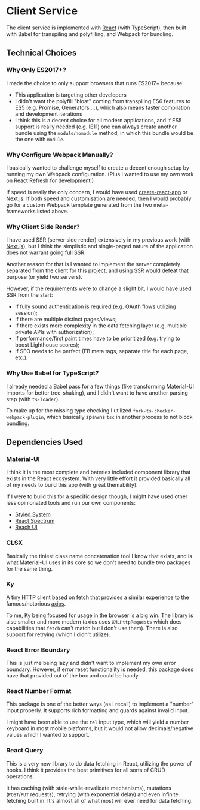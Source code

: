 # Client Service

The client service is implemented with [React](https://reactjs.org) (with TypeScript),
then built with Babel for transpiling and polyfilling,
and Webpack for bundling.

## Technical Choices

### Why Only ES2017+?

I made the choice to only support browsers that runs ES2017+ because:

- This application is targeting other developers
- I didn't want the polyfill "bloat" coming from transpiling ES6 features to ES5 (e.g. Promise, Generators ...),
  which also means faster compilation and development iterations
- I think this is a decent choice for all modern applications,
  and if ES5 support is really needed (e.g. IE11) one can always create another bundle using the `module`/`nomodule` method,
  in which this bundle would be the one with `module`.

### Why Configure Webpack Manually?

I basically wanted to challenge myself to create a decent enough setup by running my own Webpack configuration.
(Plus I wanted to use my own work on React Refresh for development!)

If speed is really the only concern, I would have used [create-react-app](https://create-react-app.dev) or [Next.js](https://nextjs.org).
If both speed and customisation are needed, then I would probably go for a custom Webpack template generated from the two meta-frameworks listed above.

### Why Client Side Render?

I have used SSR (server side render) extensively in my previous work (with [Next.js](https://nextjs.org)),
but I think the simplistic and single-paged nature of the application does not warrant going full SSR.

Another reason for that is I wanted to implement the server completely separated from the client for this project,
and using SSR would defeat that purpose (or yield two servers).

However, if the requirements were to change a slight bit, I would have used SSR from the start:

- If fully sound authentication is required (e.g. OAuth flows utilizing session);
- If there are multiple distinct pages/views;
- If there exists more complexity in the data fetching layer (e.g. multiple private APIs with authorization);
- If performance/first paint times have to be prioritized (e.g. trying to boost Lighthouse scores);
- If SEO needs to be perfect (FB meta tags, separate title for each page, etc.).

### Why Use Babel for TypeScript?

I already needed a Babel pass for a few things (like transforming Material-UI imports for better tree-shaking),
and I didn't want to have another parsing step (with `ts-loader`).

To make up for the missing type checking I utilized `fork-ts-checker-webpack-plugin`,
which basically spawns `tsc` in another process to not block bundling.

## Dependencies Used

### Material-UI

I think it is the most complete and bateries included component library that exists in the React ecosystem.
With very little effort it provided basically all of my needs to build this app (with great themability).

If I were to build this for a specific design though, I might have used other less opinionated tools and run our own components:

- [Styled System](https://styled-system.com/)
- [React Spectrum](https://react-spectrum.adobe.com/react-spectrum)
- [Reach UI](https://ui.reach.tech/)

### CLSX

Basically the tiniest class name concatenation tool I know that exists,
and is what Material-UI uses in its core so we don't need to bundle two packages for the same thing.

### Ky

A tiny HTTP client based on fetch that provides a similar experience to the famous/notorious [axios](https://github.com/axios/axios).

To me, Ky being focused for usage in the browser is a big win.
The library is also smaller and more modern (axios uses `XMLHttpRequests` which does capabilities that `fetch` can't match but I don't use them).
There is also support for retrying (which I didn't utilize).

### React Error Boundary

This is just me being lazy and didn't want to implement my own error boundary.
However, if error reset functionality is needed, this package does have that provided out of the box and could be handy.

### React Number Format

This package is one of the better ways (as I recall) to implement a "number" input properly.
It supports rich formatting and guards against invalid input.

I might have been able to use the `tel` input type,
which will yield a number keyboard in most mobile platforms,
but it would not allow decimals/negative values which I wanted to support.

### React Query

This is a very new library to do data fetching in React, utilizing the power of hooks.
I think it provides the best primitives for all sorts of CRUD operations.

It has caching (with stale-while-revalidate mechanisms), mutations (`POST`/`PUT` requests),
retrying (with exponential delay) and even infinite fetching built in.
It's almost all of what most will ever need for data fetching.
